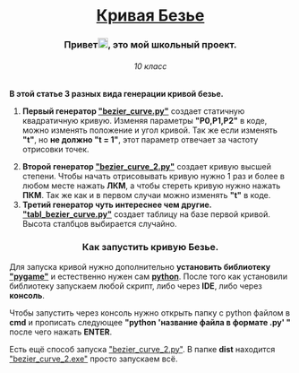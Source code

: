 <h1 align="center"><a href="https://ru.wikipedia.org/wiki/%D0%9A%D1%80%D0%B8%D0%B2%D0%B0%D1%8F_%D0%91%D0%B5%D0%B7%D1%8C%D0%B5">Кривая Безье</a></h1>
<h3 align="center">Привет<img src="https://github.com/blackcater/blackcater/raw/main/images/Hi.gif" height="18"/>, это мой школьный проект.</h3>
<h6 align="center">10 класс</h6>

<p><b>В этой статье 3 разных вида генерации кривой безье.</b></p>

<ol>
    <li><p><b>Первый генератор <a href="https://github.com/Verch12/Bezier-curve/blob/master/bezier_curve.py">"bezier_curve.py"</a></b> создает статичную квадратичную кривую. Изменяя параметры <b>"P0,P1,P2"</b> в коде, можно изменять положение и угол кривой. Так же если изменять <b>"t"</b>, но <b>не должно "t = 1"</b>, этот параметр отвечает за частоту отрисовки точек.</p></li>
    <li><b>Второй генератор <a href="https://github.com/Verch12/Bezier-curve/blob/master/bezier_curve_2.py">"bezier_curve_2.py"</a></b> создает кривую высшей степени. Чтобы начать отрисовывать кривую нужно 1 раз и более в любом месте нажать <b>ЛКМ</b>, а чтобы стереть кривую нужно нажать <b>ПКМ</b>. Так же как и в первом случаи можно изменять <b>"t"</b> в коде.</li>
    <li><b>Третий генератор чуть интереснее чем другие. <a href="https://github.com/Verch12/Bezier-curve/blob/master/tabl_bezier_curve.py">"tabl_bezier_curve.py"</a></b> создает таблицу на базе первой кривой. Высота сталбцов выбирается случайно.</li>
</ol>
<h3 align="center">Как запустить кривую Безье.</h3>
<p>Для запуска кривой нужно дополнительно <b>установить библиотеку <a href="https://pypi.org/project/pygame/">"pygame"</a></b> и естественно нужен сам <b><a href="https://www.python.org/">python</a></b>. После того как установили библиотеку запускаем любой скрипт, либо через <b>IDE</b>, либо через <b>консоль</b>.</p>
<p>Чтобы запустить через консоль нужно открыть папку с python файлом в <b>cmd</b> и прописать следующее <b>"python 'название файла в формате .py' "</b> после чего нажать <b>ENTER</b>.</p>
<p>Есть ещё способ запуска <a href="https://github.com/Verch12/Bezier-curve/blob/master/bezier_curve_2.py">"bezier_curve_2.py"</a></b>. В папке <b>dist</b> находится <a href="https://github.com/Verch12/Bezier-curve/tree/master/dist">"bezier_curve_2.exe"</a></b> просто запускаем всё.</p>